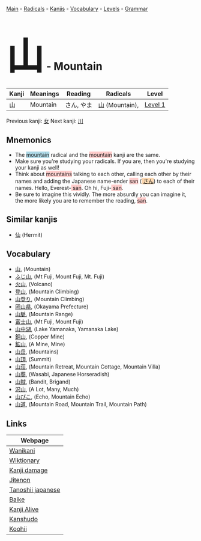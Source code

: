 <style> bigfont {font-size: 100px}</style>
[Main](../index.md) -
[Radicals](../radicals.md) -
[Kanjis](../kanjis.md) -
[Vocabulary](../vocabulary.md) -
[Levels](../levels.md) -
[Grammar](../grammar.md)
# <bigfont> 山</bigfont> - Mountain 

| Kanji | Meanings | Reading | Radicals | Level |
| --- | --- | --- | --- | --- |
| 山 | Mountain | さん, やま | [山](../radicals/山.md) (Mountain),  | [Level 1](../levels/wk_level1.md) |

Previous kanji: [女](女.md) Next kanji: [川](川.md) 

## Mnemonics
 * The <span style="background-color:#ADD8E6"> mountain</span> radical and the <span style="background-color:#ffcccb"> mountain</span> kanji are the same.
* Make sure you're studying your radicals. If you are, then you're studying your kanji as well!
* Think about <span style="background-color:#ffcccb"> mountains</span> talking to each other, calling each other by their names and adding the Japanese name-ender <span style="background-color:#ffcccb"> san</span> (<span style="background-color:#fed8b1"> [さん](https://jisho.org/search/さん)</span>) to each of their names. Hello, Everest-<span style="background-color:#ffcccb"> san</span>. Oh hi, Fuji-<span style="background-color:#ffcccb"> san</span>.
* Be sure to imagine this vividly. The more absurdly you can imagine it, the more likely you are to remember the reading, <span style="background-color:#ffcccb"> san</span>.


## Similar kanjis
 * [仙](仙.md) (Hermit)


## Vocabulary
 * [山](../vocabulary/山.md), (Mountain)
* [ふじ山](../vocabulary/山.md), (Mt Fuji, Mount Fuji, Mt. Fuji)
* [火山](../vocabulary/山.md), (Volcano)
* [登山](../vocabulary/山.md), (Mountain Climbing)
* [山登り](../vocabulary/山.md), (Mountain Climbing)
* [岡山県](../vocabulary/山.md), (Okayama Prefecture)
* [山脈](../vocabulary/山.md), (Mountain Range)
* [富士山](../vocabulary/山.md), (Mt Fuji, Mount Fuji)
* [山中湖](../vocabulary/山.md), (Lake Yamanaka, Yamanaka Lake)
* [銅山](../vocabulary/山.md), (Copper Mine)
* [鉱山](../vocabulary/山.md), (A Mine, Mine)
* [山岳](../vocabulary/山.md), (Mountains)
* [山頂](../vocabulary/山.md), (Summit)
* [山荘](../vocabulary/山.md), (Mountain Retreat, Mountain Cottage, Mountain Villa)
* [山葵](../vocabulary/山.md), (Wasabi, Japanese Horseradish)
* [山賊](../vocabulary/山.md), (Bandit, Brigand)
* [沢山](../vocabulary/山.md), (A Lot, Many, Much)
* [山びこ](../vocabulary/山.md), (Echo, Mountain Echo)
* [山道](../vocabulary/山.md), (Mountain Road, Mountain Trail, Mountain Path)



## Links 

| Webpage |
| --- |
| [Wanikani          ](https://www.wanikani.com/kanji/山) |
| [Wiktionary        ](https://en.wiktionary.org/wiki/山) |
| [Kanji damage      ](http://www.kanjidamage.com/kanji/search?utf8=✓&q=山) |
| [Jitenon           ](https://jitenon.com/kanji/山) |
| [Tanoshii japanese ](https://www.tanoshiijapanese.com/dictionary/kanji.cfm?k=山) |
| [Baike             ](https://baike.baidu.com/item/山) |
| [Kanji Alive       ](https://app.kanjialive.com/山) |
| [Kanshudo          ](https://www.kanshudo.com/searchmn?q=山) |
| [Koohii            ](https://kanji.koohii.com/study/kanji/山) |
